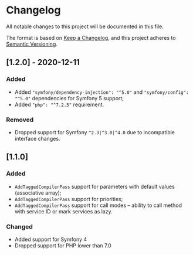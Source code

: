 # Changelog
All notable changes to this project will be documented in this file.

The format is based on [Keep a Changelog](https://keepachangelog.com/en/1.0.0/),
and this project adheres to [Semantic Versioning](https://semver.org/spec/v2.0.0.html).

## [1.2.0] - 2020-12-11
### Added
- Added `"symfony/dependency-injection": "^5.0"` and `"symfony/config": "^5.0"` dependencies for Symfony 5 support;
- Added `"php": "^7.2.5"` requirement.

### Removed
- Dropped support for Symfony `^2.3|^3.0|^4.0` due to incompatible interface changes.

## [1.1.0]
### Added
- `AddTaggedCompilerPass` support for parameters with default values (associative array);
- `AddTaggedCompilerPass` support for priorities;
- `AddTaggedCompilerPass` support for call modes – ability to call method with service ID
or mark services as lazy.

### Changed
- Added support for Symfony 4
- Dropped support for PHP lower than 7.0
